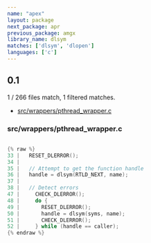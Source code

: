 ```yaml
---
name: "apex"
layout: package
next_package: apr
previous_package: amgx
library_name: dlsym
matches: ['dlsym', 'dlopen']
languages: ['c']
---
```

## 0.1
1 / 266 files match, 1 filtered matches.

 - [src/wrappers/pthread_wrapper.c](#srcwrapperspthread_wrapperc)

### src/wrappers/pthread_wrapper.c

```c

{% raw %}
33 |   RESET_DLERROR();
34 | 
35 |   // Attempt to get the function handle
36 |   handle = dlsym(RTLD_NEXT, name);
37 | 
38 |   // Detect errors
47 |     CHECK_DLERROR();
48 |     do {
49 |       RESET_DLERROR();
50 |       handle = dlsym(syms, name);
51 |       CHECK_DLERROR();
52 |     } while (handle == caller);
{% endraw %}

```
